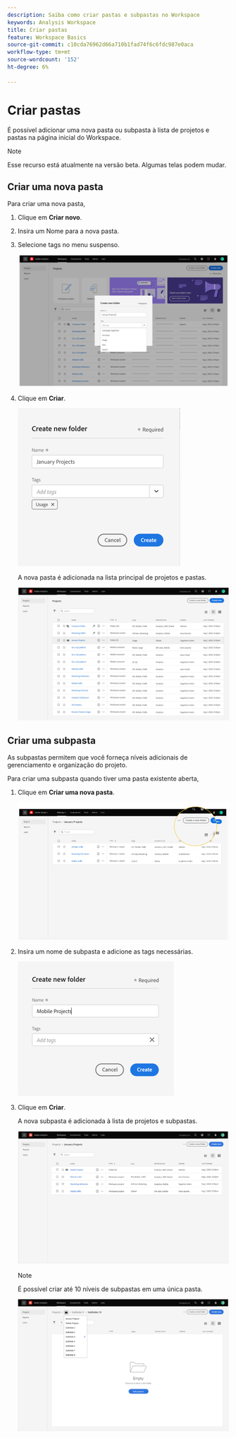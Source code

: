 ```yaml
---
description: Saiba como criar pastas e subpastas no Workspace
keywords: Analysis Workspace
title: Criar pastas
feature: Workspace Basics
source-git-commit: c10cda76962d66a710b1fad74f6c6fdc987e0aca
workflow-type: tm+mt
source-wordcount: '152'
ht-degree: 6%

---
```



# Criar pastas

É possível adicionar uma nova pasta ou subpasta à lista de projetos e pastas na página inicial do Workspace.

>[!NOTE]
>
>Esse recurso está atualmente na versão beta. Algumas telas podem mudar.

## Criar uma nova pasta

Para criar uma nova pasta,

1. Clique em **Criar novo**.

1. Insira um Nome para a nova pasta.

1. Selecione tags no menu suspenso.

   ![](/help/analyze/analysis-workspace/build-workspace-project/assets/select-tags.png)

1. Clique em **Criar**.

   ![](/help/analyze/analysis-workspace/build-workspace-project/assets/create.png)

   A nova pasta é adicionada na lista principal de projetos e pastas.

   ![](/help/analyze/analysis-workspace/build-workspace-project/assets/create-new-listed.png)

## Criar uma subpasta

As subpastas permitem que você forneça níveis adicionais de gerenciamento e organização do projeto.

Para criar uma subpasta quando tiver uma pasta existente aberta,

1. Clique em **Criar uma nova pasta**.

   ![](/help/analyze/analysis-workspace/build-workspace-project/assets/create-subfolder2.png)

1. Insira um nome de subpasta e adicione as tags necessárias.

   ![](/help/analyze/analysis-workspace/build-workspace-project/assets/create-subfolder-name.png)

1. Clique em **Criar**.

   A nova subpasta é adicionada à lista de projetos e subpastas.

   ![](/help/analyze/analysis-workspace/build-workspace-project/assets/create-subfolder-added.png)

   >[!NOTE]
   >
   >É possível criar até 10 níveis de subpastas em uma única pasta.

   ![](/help/analyze/analysis-workspace/build-workspace-project/assets/create-subfolder-limit.png)
